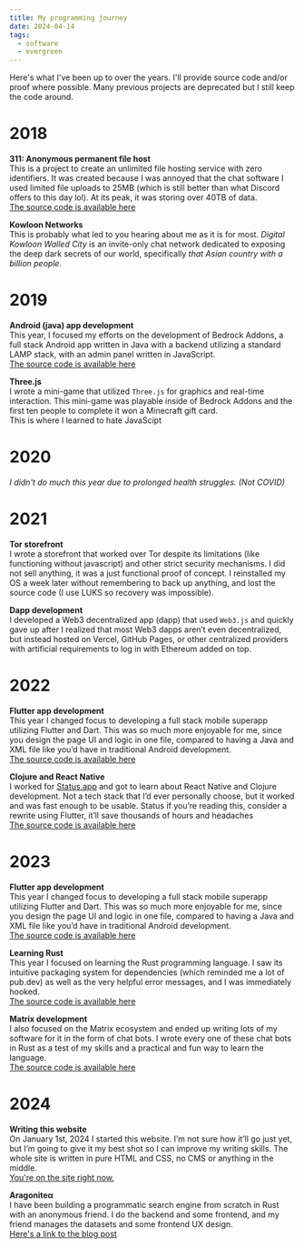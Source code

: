 ```yaml
---
title: My programming journey
date: 2024-04-14
tags:
  - software
  - evergreen
---
```


Here's what I've been up to over the years. I'll provide source code and/or proof where possible. Many previous projects are deprecated but I still keep the code around.

# 2018

**311: Anonymous permanent file host**  
This is a project to create an unlimited file hosting service with zero identifiers. It was created because I was annoyed that the chat software I used limited file uploads to 25MB (which is still better than what Discord offers to this day lol). At its peak, it was storing over 40TB of data.  
[The source code is available here](https://github.com/du82/simple-storage)

**Kowloon Networks**  
This is probably what led to you hearing about me as it is for most. _Digital Kowloon Walled City_ is an invite-only chat network dedicated to exposing the deep dark secrets of our world, specifically _that Asian country with a billion people_.

# 2019

**Android (java) app development**  
This year, I focused my efforts on the development of Bedrock Addons, a full stack Android app written in Java with a backend utilizing a standard LAMP stack, with an admin panel written in JavaScript.  
[The source code is available here](https://github.com/bedrock-addons)

**Three.js**  
I wrote a mini-game that utilized `Three.js` for graphics and real-time interaction. This mini-game was playable inside of Bedrock Addons and the first ten people to complete it won a Minecraft gift card.  
This is where I learned to hate JavaScipt

# 2020

_I didn't do much this year due to prolonged health struggles. (Not COVID)_

# 2021 

**Tor storefront**  
I wrote a storefront that worked over Tor despite its limitations (like functioning without javascript) and other strict security mechanisms. I did not sell anything, it was a just functional proof of concept. I reinstalled my OS a week later without remembering to back up anything, and lost the source code (I use LUKS so recovery was impossible).

**Dapp development**  
I developed a Web3 decentralized app (dapp) that used `Web3.js` and quickly gave up after I realized that most Web3 dapps aren’t even decentralized, but instead hosted on Vercel, GitHub Pages, or other centralized providers with artificial requirements to log in with Ethereum added on top.

# 2022

**Flutter app development**  
This year I changed focus to developing a full stack mobile superapp utilizing Flutter and Dart. This was so much more enjoyable for me, since you design the page UI and logic in one file, compared to having a Java and XML file like you’d have in traditional Android development.  
[The source code is available here](https://github.com/du82/client)

**Clojure and React Native**  
I worked for [Status.app](https://status.app) and got to learn about React Native and Clojure development. Not a tech stack that I’d ever personally choose, but it worked and was fast enough to be usable. Status if you’re reading this, consider a rewrite using Flutter, it’ll save thousands of hours and headaches  
[The source code is available here](https://github.com/status-im/status-mobile)

# 2023

**Flutter app development**  
This year I changed focus to developing a full stack mobile superapp utilizing Flutter and Dart. This was so much more enjoyable for me, since you design the page UI and logic in one file, compared to having a Java and XML file like you’d have in traditional Android development.  
[The source code is available here](https://github.com/du82/client)

**Learning Rust**  
This year I focused on learning the Rust programming language. I saw its intuitive packaging system for dependencies (which reminded me a lot of pub.dev) as well as the very helpful error messages, and I was immediately hooked.  
[The source code is available here](https://github.com/du82/scripts)

**Matrix development**  
I also focused on the Matrix ecosystem and ended up writing lots of my software for it in the form of chat bots. I wrote every one of these chat bots in Rust as a test of my skills and a practical and fun way to learn the language.  
[The source code is available here](https://github.com/du82/scripts)

# 2024

**Writing this website**  
On January 1st, 2024 I started this website. I’m not sure how it’ll go just yet, but I’m going to give it my best shot so I can improve my writing skills. The whole site is written in pure HTML and CSS, no CMS or anything in the middle.  
[You're on the site right now.](https://unfathom.ing)

**Aragoniteα**  
I have been building a programmatic search engine from scratch in Rust with an anonymous friend. I do the backend and some frontend, and my friend manages the datasets and some frontend UX design.  
[Here's a link to the blog post](/archive/2024/building-a-search-engine)
